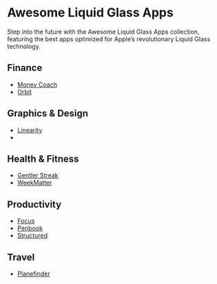 # Awesome Liquid Glass Apps

Step into the future with the Awesome Liquid Glass Apps collection, featuring the best apps optimized for Apple’s revolutionary Liquid Glass technology.

## Finance
- [Money Coach](https://apps.apple.com/cz/app/budget-planner-money-coach/id989642198)
- [Orbit](https://apps.apple.com/cz/app/subscription-tracker-orbit/id6692620188)

## Graphics & Design
- [Linearity](https://apps.apple.com/cz/app/linearity-curve-graphic-design/id1219074514)
- 

## Health & Fitness
- [Gentler Streak](https://apps.apple.com/cz/app/workout-tracker-gentler-streak/id1576857102)
- [WeekMatter](https://apps.apple.com/cz/app/longevity-journal-week-matter/id6741171739)

## Productivity
- [Focus](https://apps.apple.com/cz/app/focus-timer-for-productivity/id975017240)
- [Penbook](https://apps.apple.com/cz/app/penbook-pencil-notebook/id1473064295)
- [Structured](https://apps.apple.com/cz/app/structured-daily-planner/id1499198946)

## Travel
- [Planefinder](https://apps.apple.com/cz/app/plane-finder-flight-tracker/id361273585)

